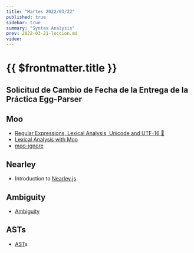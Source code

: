 ```yaml
---
title: "Martes 2022/03/22"
published: true
sidebar: true
summary: "Syntax Analysis"
prev: 2022-03-21-leccion.md
video: 
---
```


# {{ $frontmatter.title }}

## Solicitud de Cambio de Fecha de la Entrega de la Práctica Egg-Parser


## Moo 

* [Regular Expressions, Lexical Analysis, Unicode and UTF-16 🚒](/temas/expresiones-regulares-y-analisis-lexico/)
* [Lexical Analysis with Moo](/temas/syntax-analysis/earley/moo.html)
* [moo-ignore](https://www.npmjs.com/package/moo-ignore)

## Nearley 

* Introduction to [Nearley.js](/temas/syntax-analysis/earley/nearley.html)

## Ambiguity 

* [Ambiguity](/temas/syntax-analysis/earley/ambiguity.html)

## ASTs

* [AST](/temas/syntax-analysis/ast.html)s


